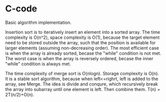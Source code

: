 # C-code
Basic algorithm implementation.

Insertion sort is to iteratively insert an element into a sorted array.
The time complexity is O(n^2), space complexity is O(1), because the target element need to be stored outside the array, such that 
the position is available for larger elements (assuming non-decreasing order).
The most efficient case is when the array is already sorted, becase the "while" condition is not met.
The worst case is when the array is reversely ordered, becase the inner "while" condition is always met.



The time complexity of merge sort is O(nlogn). Storage complexity is O(n). 
It is a stable sort algorithm, because when left<=righrt, left is added to the array, see Merge.
The idea is divide and conqure, which recursively break the array into subarray until one element is left.
Then combine them. T(n) = 2T(n/2)+O(n).
